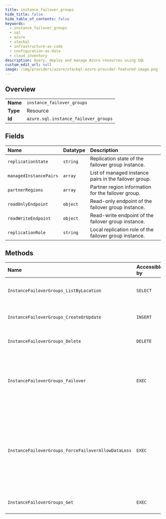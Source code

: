 ```yaml
---
title: instance_failover_groups
hide_title: false
hide_table_of_contents: false
keywords:
  - instance_failover_groups
  - sql
  - azure    
  - stackql
  - infrastructure-as-code
  - configuration-as-data
  - cloud inventory
description: Query, deploy and manage Azure resources using SQL
custom_edit_url: null
image: /img/providers/azure/stackql-azure-provider-featured-image.png
---
```

  
    

## Overview
<table><tbody>
<tr><td><b>Name</b></td><td><code>instance_failover_groups</code></td></tr>
<tr><td><b>Type</b></td><td>Resource</td></tr>
<tr><td><b>Id</b></td><td><code>azure.sql.instance_failover_groups</code></td></tr>
</tbody></table>

## Fields
| Name | Datatype | Description |
|:-----|:---------|:------------|
| `replicationState` | `string` | Replication state of the failover group instance. |
| `managedInstancePairs` | `array` | List of managed instance pairs in the failover group. |
| `partnerRegions` | `array` | Partner region information for the failover group. |
| `readOnlyEndpoint` | `object` | Read-only endpoint of the failover group instance. |
| `readWriteEndpoint` | `object` | Read-write endpoint of the failover group instance. |
| `replicationRole` | `string` | Local replication role of the failover group instance. |
## Methods
| Name | Accessible by | Required Params | Description |
|:-----|:--------------|:----------------|:------------|
| `InstanceFailoverGroups_ListByLocation` | `SELECT` | `locationName, resourceGroupName, subscriptionId` | Lists the failover groups in a location. |
| `InstanceFailoverGroups_CreateOrUpdate` | `INSERT` | `failoverGroupName, locationName, resourceGroupName, subscriptionId` | Creates or updates a failover group. |
| `InstanceFailoverGroups_Delete` | `DELETE` | `failoverGroupName, locationName, resourceGroupName, subscriptionId` | Deletes a failover group. |
| `InstanceFailoverGroups_Failover` | `EXEC` | `failoverGroupName, locationName, resourceGroupName, subscriptionId` | Fails over from the current primary managed instance to this managed instance. |
| `InstanceFailoverGroups_ForceFailoverAllowDataLoss` | `EXEC` | `failoverGroupName, locationName, resourceGroupName, subscriptionId` | Fails over from the current primary managed instance to this managed instance. This operation might result in data loss. |
| `InstanceFailoverGroups_Get` | `EXEC` | `failoverGroupName, locationName, resourceGroupName, subscriptionId` | Gets a failover group. |
